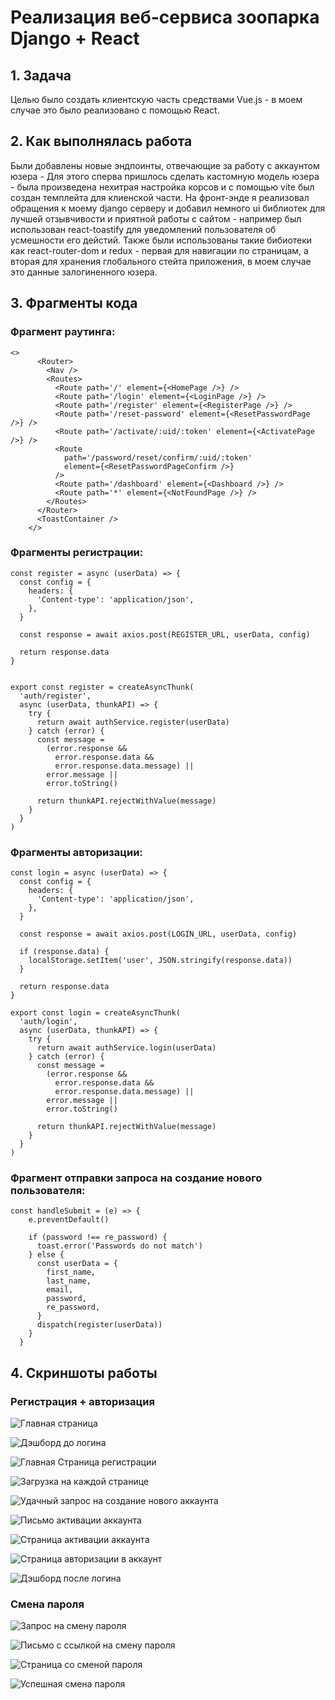 # Реализация веб-сервиса зоопарка Django + React

## 1. Задача

Целью было создать клиентскую часть средствами Vue.js - в моем случае это было реализовано с помощью React.

## 2. Как выполнялась работа

Были добавлены новые эндпоинты, отвечающие за работу с аккаунтом юзера - Для этого сперва пришлось сделать кастомную модель юзера - была произведена нехитрая настройка корсов и с помощью vite был создан темплейта для клиенской части. На фронт-энде я реализовал обращения к моему django серверу и добавил немного ui библиотек для лучшей отзывчивости и приятной работы с сайтом - например был использован react-toastify для уведомлений пользователя об усмешности его дейстий. Также были использованы такие бибиотеки как react-router-dom и redux - первая для навигации по страницам, а вторая для хранения глобального стейта приложения, в моем случае это данные залогиненного юзера.

## 3. Фрагменты кода

### Фрагмент раутинга:

```
<>
      <Router>
        <Nav />
        <Routes>
          <Route path='/' element={<HomePage />} />
          <Route path='/login' element={<LoginPage />} />
          <Route path='/register' element={<RegisterPage />} />
          <Route path='/reset-password' element={<ResetPasswordPage />} />
          <Route path='/activate/:uid/:token' element={<ActivatePage />} />
          <Route
            path='/password/reset/confirm/:uid/:token'
            element={<ResetPasswordPageConfirm />}
          />
          <Route path='/dashboard' element={<Dashboard />} />
          <Route path='*' element={<NotFoundPage />} />
        </Routes>
      </Router>
      <ToastContainer />
    </>
```

### Фрагменты регистрации:

```
const register = async (userData) => {
  const config = {
    headers: {
      'Content-type': 'application/json',
    },
  }

  const response = await axios.post(REGISTER_URL, userData, config)

  return response.data
}


export const register = createAsyncThunk(
  'auth/register',
  async (userData, thunkAPI) => {
    try {
      return await authService.register(userData)
    } catch (error) {
      const message =
        (error.response &&
          error.response.data &&
          error.response.data.message) ||
        error.message ||
        error.toString()

      return thunkAPI.rejectWithValue(message)
    }
  }
)
```

### Фрагменты авторизации:

```
const login = async (userData) => {
  const config = {
    headers: {
      'Content-type': 'application/json',
    },
  }

  const response = await axios.post(LOGIN_URL, userData, config)

  if (response.data) {
    localStorage.setItem('user', JSON.stringify(response.data))
  }

  return response.data
}

export const login = createAsyncThunk(
  'auth/login',
  async (userData, thunkAPI) => {
    try {
      return await authService.login(userData)
    } catch (error) {
      const message =
        (error.response &&
          error.response.data &&
          error.response.data.message) ||
        error.message ||
        error.toString()

      return thunkAPI.rejectWithValue(message)
    }
  }
)
```

### Фрагмент отправки запроса на создание нового пользователя:

```
const handleSubmit = (e) => {
    e.preventDefault()

    if (password !== re_password) {
      toast.error('Passwords do not match')
    } else {
      const userData = {
        first_name,
        last_name,
        email,
        password,
        re_password,
      }
      dispatch(register(userData))
    }
  }
```

## 4. Скриншоты работы

### Регистрация + авторизация

![Главная страница](assets/MainPage.png)

![Дэшборд до логина](assets/DashboardInActive.png)

![Главная Страница регистрации](assets/RegistrationPage.png)

![Загрузка на каждой странице](assets/RegLoading.png)

![Удачный запрос на создание нового аккаунта](assets/RegSuccessful.png)

![Письмо активации аккаунта](assets/ActivationEmail.png)

![Страница активации аккаунта](assets/ActivatePage.png)

![Страница авторизации в аккаунт](assets/LogInPage.png)

![Дэшборд после логина](assets/DashboardActive.png)

### Смена пароля

![Запрос на смену пароля](assets/ResetPassPage.png)

![Письмо с ссылкой на смену пароля](assets/ResetPasEmail.png)

![Страница со сменой пароля](assets/ConfirmResetPassPage.png)

![Успешная смена пароля](assets/ResetSuccessful.png)
